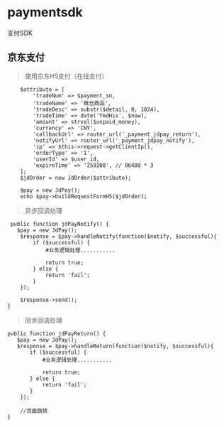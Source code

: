 # paymentsdk
支付SDK



## 京东支付

> 使用京东H5支付（在线支付）

        $attribute = [
            'tradeNum' => $payment_sn,
            'tradeName' => '微仓商品',
            'tradeDesc' => substr($detail, 0, 1024),
            'tradeTime' => date('YmdHis', $now),
            'amount' => strval($unpaid_money),
            'currency' => 'CNY',
            'callbackUrl' => router_url('_payment_jdpay_return'),
            'notifyUrl' => router_url('_payment_jdpay_notify'),
            'ip' => $this->request->getClientIp(),
            'orderType' => '1',
            'userId' => $user_id,
            'expireTime' => '259200', // 86400 * 3
        ];
        $jdOrder = new JdOrder($attribute);
    
        $pay = new JdPay();
        echo $pay->buildRequestFormH5($jdOrder);
> 异步回调处理

     public function jdPayNotify() {
       $pay = new JdPay();
        $response = $pay->handleNotify(function($notify, $successful){
            if ($successful) {
            	#业务逻辑处理...........
            	
                return true;
            } else {
                return 'fail';
            }
        });
    
        $response->send();
    }

> 同步回调处理

    public function jdPayReturn() {
       $pay = new JdPay();
       $response = $pay->handleReturn(function($notify, $successful){
           if ($successful) {
        	   #业务逻辑处理...........
        	
               return true;
           } else {
               return 'fail';
           }
        });
    
    	//页面跳转
    }